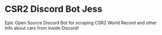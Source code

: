 # CSR2 Discord Bot Jess
 Epic Open Source Discord Bot for scraping CSR2 World Record and other Info about cars from inside Discord!
